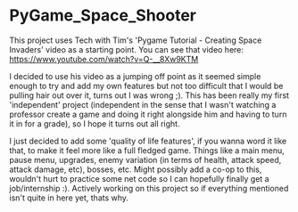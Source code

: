 <h1>PyGame_Space_Shooter</h1>

This project uses Tech with Tim's 'Pygame Tutorial - Creating Space Invaders' video as a starting point. You can see that video here: https://www.youtube.com/watch?v=Q-__8Xw9KTM

I decided to use his video as a jumping off point as it seemed simple enough to try and add my own features but not too difficult that I would be pulling hair out over it, turns out I was wrong ;). This has been really my first 'independent' project (independent 
in the sense that I wasn't watching a professor create a game and doing it right alongside him and having to turn it in for a grade), so I hope it turns out all right. 

I just decided to add some 'quality of life features', if you wanna word it like that, to make it feel more like a full fledged game. Things like a main menu, pause menu, upgrades, enemy variation (in terms of health, attack speed, attack damage, etc), bosses, etc.
Might possibly add a co-op to this, wouldn't hurt to practice some net code so I can hopefully finally get a job/internship :). Actively working on this project so if everything mentioned isn't quite in here yet, thats why. 
